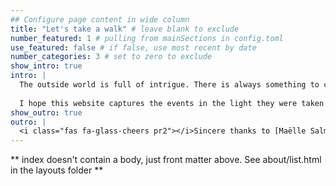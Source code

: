 ```yaml
---
## Configure page content in wide column
title: "Let's take a walk" # leave blank to exclude
number_featured: 1 # pulling from mainSections in config.toml
use_featured: false # if false, use most recent by date
number_categories: 3 # set to zero to exclude
show_intro: true
intro: |
  The outside world is full of intrigue. There is always something to catch the eye. It can be sometimes we are lucky to witness an event and freeze that moment in time. To be able to share it with those who were present and those who missed it is an honor.
  
  I hope this website captures the events in the light they were taken!
show_outro: true
outro: |
  <i class="fas fa-glass-cheers pr2"></i>Sincere thanks to [Maëlle Salmon](https://masalmon.eu/) for her help naming this Hugo theme!
---
```


** index doesn't contain a body, just front matter above.
See about/list.html in the layouts folder **
